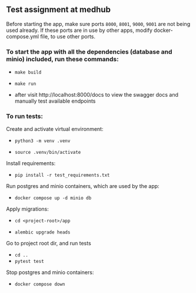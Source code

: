 ## Test assignment at medhub

Before starting the app, make sure ports `8000`, `8001`, `9000`, `9001` are not being used already.
If these ports are in use by other apps, modify docker-compose.yml file, to use other ports.

### To start the app with all the dependencies (database and minio) included, run these commands:

- `make build`

- `make run`
- after visit http://localhost:8000/docs to view the swagger docs and manually test available endpoints

### To run tests: 

Create and activate virtual environment:
- `python3 -m venv .venv`

- `source .venv/bin/activate`

Install requirements: 
- `pip install -r test_requirements.txt`

Run postgres and minio containers, which are used by the app:
- `docker compose up -d minio db`

Apply migrations:
- `cd <project-root>/app`

- `alembic upgrade heads`

Go to project root dir, and run tests
- `cd ..`
- `pytest test`

Stop postgres and minio containers:
- `docker compose down`
